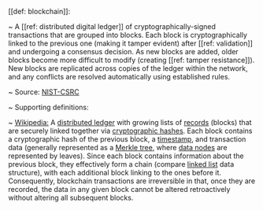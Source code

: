 [[def: blockchain]]:

~ A [[ref: distributed digital ledger]] of cryptographically-signed transactions that are grouped into blocks. Each block is cryptographically linked to the previous one (making it tamper evident) after [[ref: validation]] and undergoing a consensus decision. As new blocks are added, older blocks become more difficult to modify (creating [[ref: tamper resistance]]). New blocks are replicated across copies of the ledger within the network, and any conflicts are resolved automatically using established rules.

~ Source: [NIST-CSRC](https://csrc.nist.gov/glossary/term/blockchain)

~ Supporting definitions:

~ [Wikipedia:](https://en.wikipedia.org/wiki/Blockchain) A [distributed ledger](https://en.wikipedia.org/wiki/Distributed_ledger) with growing lists of [records](https://en.wikipedia.org/wiki/Record_\(computer_science\)) (blocks) that are securely linked together via [cryptographic hashes](https://en.wikipedia.org/wiki/Cryptographic_hash_function). Each block contains a cryptographic hash of the previous block, a [timestamp](https://en.wikipedia.org/wiki/Trusted_timestamping), and transaction data (generally represented as a [Merkle tree](https://en.wikipedia.org/wiki/Merkle_tree), where [data nodes](https://en.wikipedia.org/wiki/Node_\(computer_science\)) are represented by leaves). Since each block contains information about the previous block, they effectively form a chain (compare [linked list](https://en.wikipedia.org/wiki/Linked_list) data structure), with each additional block linking to the ones before it. Consequently, blockchain transactions are irreversible in that, once they are recorded, the data in any given block cannot be altered retroactively without altering all subsequent blocks.

